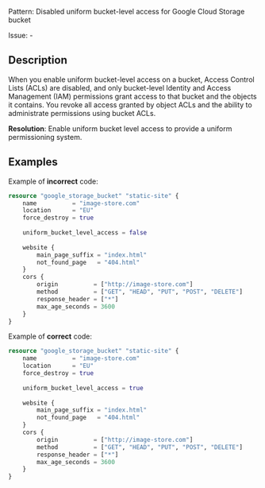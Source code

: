Pattern: Disabled uniform bucket-level access for Google Cloud Storage bucket

Issue: -

## Description

When you enable uniform bucket-level access on a bucket, Access Control Lists (ACLs) are disabled, and only bucket-level Identity and Access Management (IAM) permissions grant access to that bucket and the objects it contains. You revoke all access granted by object ACLs and the ability to administrate permissions using bucket ACLs.

**Resolution**: Enable uniform bucket level access to provide a uniform permissioning system.

## Examples

Example of **incorrect** code:

```terraform
resource "google_storage_bucket" "static-site" {
	name          = "image-store.com"
	location      = "EU"
	force_destroy = true
	
	uniform_bucket_level_access = false
	
	website {
		main_page_suffix = "index.html"
		not_found_page   = "404.html"
	}
	cors {
		origin          = ["http://image-store.com"]
		method          = ["GET", "HEAD", "PUT", "POST", "DELETE"]
		response_header = ["*"]
		max_age_seconds = 3600
	}
}
```

Example of **correct** code:

```terraform
resource "google_storage_bucket" "static-site" {
	name          = "image-store.com"
	location      = "EU"
	force_destroy = true
	
	uniform_bucket_level_access = true
	
	website {
		main_page_suffix = "index.html"
		not_found_page   = "404.html"
	}
	cors {
		origin          = ["http://image-store.com"]
		method          = ["GET", "HEAD", "PUT", "POST", "DELETE"]
		response_header = ["*"]
		max_age_seconds = 3600
	}
}
```